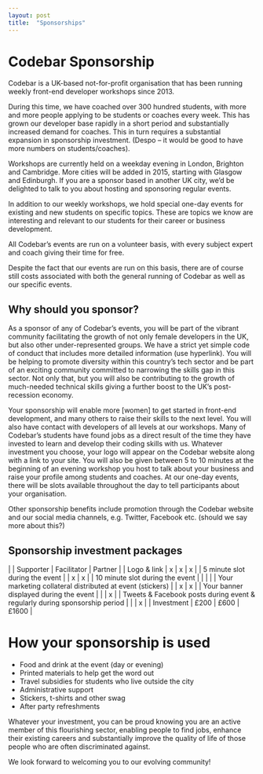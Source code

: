 ```yaml
---
layout: post
title:  "Sponsorships"
---
```


# Codebar Sponsorship

Codebar is a UK-based not-for-profit organisation that has been running weekly front-end developer workshops since 2013.

During this time, we have coached over 300 hundred students, with more and more people applying to be students or coaches every week. This has grown our developer base rapidly in a short period and substantially increased demand for coaches. This in turn requires a substantial expansion in sponsorship investment. (Despo – it would be good to have more numbers on students/coaches).

Workshops are currently held on a weekday evening in London, Brighton and Cambridge. More cities will be added in 2015, starting with Glasgow and Edinburgh. If you are a sponsor based in another UK city, we’d be delighted to talk to you about hosting and sponsoring regular events.


In addition to our weekly workshops, we hold special one-day events for existing and new students on specific topics. These are topics we know are interesting and relevant to our students for their career or business development.

All Codebar’s events are run on a volunteer basis, with every subject expert and coach giving their time for free.

Despite the fact that our events are run on this basis, there are of course still costs associated with both the general running of Codebar as well as our specific events.

## Why should you sponsor?

As a sponsor of any of Codebar’s events, you will be part of the vibrant community facilitating the growth of not only female developers in the UK, but also other under-represented groups. We have a strict yet simple code of conduct that includes more detailed information (use hyperlink).
You will be helping to promote diversity within this country’s tech sector and be part of an exciting community committed to narrowing the skills gap in this sector. Not only that, but you will also be contributing to the growth of much-needed technical skills giving a further boost to the UK’s post-recession economy.

Your sponsorship will enable more [women] to get started in front-end development, and many others to raise their skills to the next level. You will also have contact with developers of all levels at our workshops. Many of Codebar’s students have found jobs as a direct result of the time they have invested to learn and develop their coding skills with us.
Whatever investment you choose, your logo will appear on the Codebar website along with a link to your site. You will also be given between 5 to 10 minutes at the beginning of an evening workshop you host to talk about your business and raise your profile among students and coaches.
At our one-day events, there will be slots available throughout the day to tell participants about your organisation.

Other sponsorship benefits include promotion through the Codebar website and our social media channels, e.g. Twitter, Facebook etc.  (should we say more about this?)


## Sponsorship investment packages

|  | Supporter | Facilitator | Partner |
| Logo & link | x  | x | x  |
| 5 minute slot during the event |  |  x | x |
| 10 minute slot during the event |  |  |  |
| Your marketing collateral distributed at event (stickers) | | x | x |
| Your banner displayed during the event | | | x |
| Tweets & Facebook posts during event & regularly during sponsorship period | | | x |
| Investment | £200 | £600 | £1600 |


# How your sponsorship is used

- Food and drink at the event (day or evening)
- Printed materials to help get the word out
- Travel subsidies for students who live outside the city
- Administrative support
- Stickers, t-shirts and other swag
- After party refreshments


Whatever your investment, you can be proud knowing you are an active member of this flourishing sector, enabling people to find jobs, enhance their existing careers and substantially improve the quality of life of those people who are often discriminated against.

We look forward to welcoming you to our evolving community!
